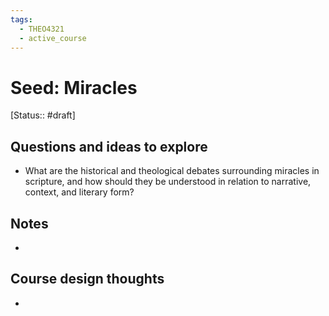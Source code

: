 ```yaml
---
tags:
  - THEO4321
  - active_course
---
```


# Seed: Miracles
[Status:: #draft]
## Questions and ideas to explore
- What are the historical and theological debates surrounding miracles in scripture, and how should they be understood in relation to narrative, context, and literary form?

## Notes
- 

## Course design thoughts
- 